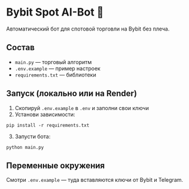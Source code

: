 # Bybit Spot AI-Bot 🤖

Автоматический бот для спотовой торговли на Bybit без плеча.

## Состав
- `main.py` — торговый алгоритм
- `.env.example` — пример настроек
- `requirements.txt` — библиотеки

## Запуск (локально или на Render)

1. Скопируй `.env.example` в `.env` и заполни свои ключи
2. Установи зависимости:
```
pip install -r requirements.txt
```
3. Запусти бота:
```
python main.py
```

## Переменные окружения
Смотри `.env.example` — туда вставляются ключи от Bybit и Telegram.

